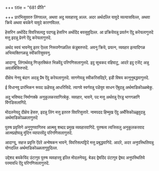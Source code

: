 +++
title = "681 प्रीति"

+++
प्रारंभिसुववरु लिंगवल्ल, अथवा अदु व्यवहारवू अल्ल. अदर अर्थदल्लि यावुदे व्यत्यासविल्ल, अथवा क्रियॆ अथवा बयकॆगॆ यावुदे कारणविल्ल.

हॆसरिन अर्थदिंद विवरिसल्पट्ट पदगळु हॆसरिन अर्थदिंद बयसुवुदिल्ल. आ प्रक्रियॆयन्नु प्रवर्तन ऎंदू करॆयलागुत्तदॆ मत्तु इदन्नु प्रेरणॆ ऎंदू करॆयलागुत्तदॆ.

अर्थद स्वयं भावनॆयु इतर ऎल्ला निरूपणॆगळल्लि कंडुबरुत्तदॆ. अवनु क्रियॆ, प्रयत्न, व्यवहार इत्यादिगळ अभिव्यक्तिगळन्नु स्वीकरिसुववनु.

आदाग्यू, लिंगार्थवन्नु णिजृतक्किंत भिन्नवॆंदु परिगणिसलागुत्तदॆ. इदु सूचकद वहिवाटु, आदरॆ इदु एजॆंट् अन्नु अवलंबिसिरुत्तदॆ.

दीक्षॆय नॆनपु बंदाग अदन्नु प्रैष ऎंदु करॆयलागुत्तदॆ. सागणॆयन्नु स्वीकरिसदिद्दरॆ, इडी विषय कानूनुबद्धवागुत्तदॆ.

ई विधानवु प्रारंभिकन रूपद ऊहॆयन्नु आधरिसिदॆ. त्यागवे स्वर्गवन्नु पडॆयुव साधन ऎंबुदन्नु अर्थमाडिकॊळ्ळबेकु.

अदु भविष्यद निर्माणक्कॆ अनुकूलकरवागिरबेकु. व्यवहार, भावनॆ, पद मत्तु अर्थवन्नु ऎरडु भागगळागि विंगडिसलागिदॆ.

मॊदलनॆयदु दीक्षॆय हॆसरु, इदन्नु लिंग मत्तु इतररु विवरिसुत्तारॆ. नामपदद हिम्मुख ऎंदु अर्थैसिकॊळ्ळुवुदन्नु अर्थमाडिकॊळ्ळलागुत्तदॆ

पुरुष प्रवृत्तिगॆ अनुगुणवागिरुव आत्मवु शब्दद प्रमुख व्यवहारवागिदॆ. पुरुषत्व त्यजिसलु अनुकूलकरवाद आत्मप्रज्ञॆयन्नु मुंदिन व्यापारवॆंदु परिगणिसलागुत्तदॆ.

आदाग्यू, सहज प्रवृत्ति ऎंदरॆ अन्वेषकन भावनॆ, विवरिसल्पट्टिदॆ मत्तु प्रबुद्धवागिदॆ. आदरॆ, अदर अनुपस्थितियन्नु योगदल्लि अर्थमाडिकॊळ्ळलागुवुदिल्ल.

उद्देशद बयकॆयिंद उंटागुव पुरुष व्यवहारवु इल्लि मॊदलनॆयदु. बेडद द्वेषदिंद उंटागुव द्वेषद अनुपस्थितिये परमावधि ऎंदु परिगणिसलागुत्तदॆ.

